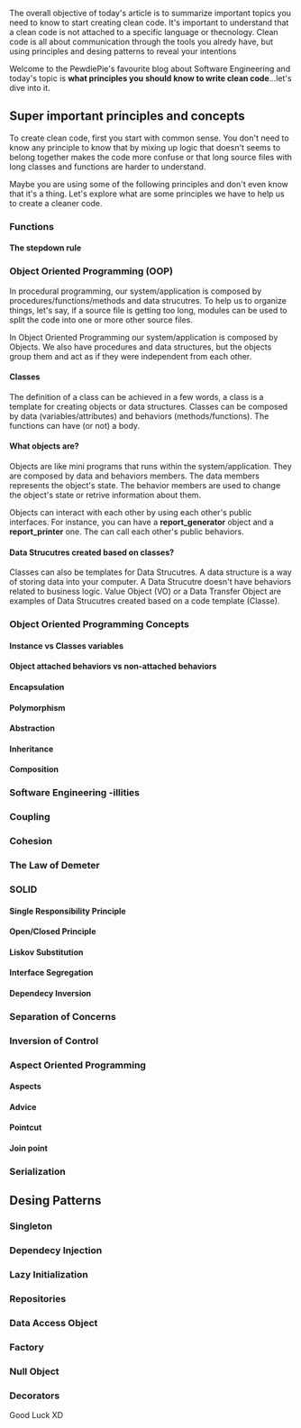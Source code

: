 <div style="text-align: left;">
    <p>
        The overall objective of today's article is to summarize important topics you need to know to start
        creating clean code. It's important to understand that a clean code is not attached to a specific language
        or thecnology. Clean code is all about communication through the tools you alredy have, but using
        principles and desing patterns to reveal your intentions
    </p>
    <p>
        Welcome to the PewdiePie's favourite blog about Software Engineering and today's topic is
        <strong>what principles you should know to write clean code</strong>...let's dive into it.
    </p>
    <h2>Super important principles and concepts</h2>
    <p>
        To create clean code, first you start with common sense. You don't need to know any principle
        to know that by mixing up logic that doesn't seems to belong together makes the code more confuse or
        that long source files with long classes and functions are harder to understand. 
    </p>
    <p>
        Maybe you are using some of the following principles and don't even know that it's a thing.
        Let's explore what are some principles we have to help us to create a cleaner code.
    </p>
    <h3>Functions</h3>
    <h4>The stepdown rule</h4>
    <h3>Object Oriented Programming (OOP)</h3>
    <p>
        In procedural programming, our system/application is composed by procedures/functions/methods and data strucutres.
        To help us to organize things, let's say, if a source file is getting too long, modules can be
        used to split the code into one or more other source files.
    </p>
    <p>
        In Object Oriented Programming our system/application is composed by Objects. We also have procedures
        and data structures, but the objects group them and act as if they were independent from each other.
    </p>
    <h4>Classes</h4>
    <p>
        The definition of a class can be achieved in a few words, a class is a template for creating objects or
        data structures. Classes can be composed by data (variables/attributes) and behaviors (methods/functions).
        The functions can have (or not) a body.
    </p>
    <h4>What objects are?</h4>
    <p>
        Objects are like mini programs that runs within the system/application. They are
        composed by data and behaviors members. The data members represents the object's state. The
        behavior members are used to change the object's state or retrive information about them.
    </p>
    <p>
        Objects can interact with each other by using each other's public interfaces.
        For instance, you can have a <strong>report_generator</strong> object and a <strong>report_printer</strong>
        one. The can call each other's public behaviors.
    </p>
    <h4>Data Strucutres created based on classes?</h4>
    <p>
        Classes can also be templates for Data Strucutres. A data structure is a way of storing data
        into your computer. A Data Strucutre doesn't have behaviors related to business logic.
        Value Object (VO) or a Data Transfer Object are examples of Data Strucutres created based on
        a code template (Classe).
    </p>
    <h3>Object Oriented Programming Concepts</h3>
    <h4>Instance vs Classes variables</h4>
    <h4>Object attached behaviors vs non-attached behaviors</h4>
    <h4>Encapsulation</h4>
    <h4>Polymorphism</h4>
    <h4>Abstraction</h4>
    <h4>Inheritance</h4>
    <h4>Composition</h4>
    <h3>Software Engineering -illities</h3>
    <h3>Coupling</h3>
    <h3>Cohesion</h3>
    <h3>The Law of Demeter</h3>
    <h3>SOLID</h3>
    <h4>Single Responsibility Principle</h4>
    <h4>Open/Closed Principle</h4>
    <h4>Liskov Substitution</h4>
    <h4>Interface Segregation</h4>
    <h4>Dependecy Inversion</h4>
    <h3>Separation of Concerns</h3>
    <h3>Inversion of Control</h3>
    <h3>Aspect Oriented Programming</h3>
    <h4>Aspects</h4>
    <h4>Advice</h4>
    <h4>Pointcut</h4>
    <h4>Join point</h4>
    <h3>Serialization</h3>
    <h2>Desing Patterns</h2>
    <h3>Singleton</h3>
    <h3>Dependecy Injection</h3>
    <h3>Lazy Initialization</h3>
    <h3>Repositories</h3>
    <h3>Data Access Object</h3>
    <h3>Factory</h3>
    <h3>Null Object</h3>
    <h3>Decorators</h3>
    Good Luck XD
</div>